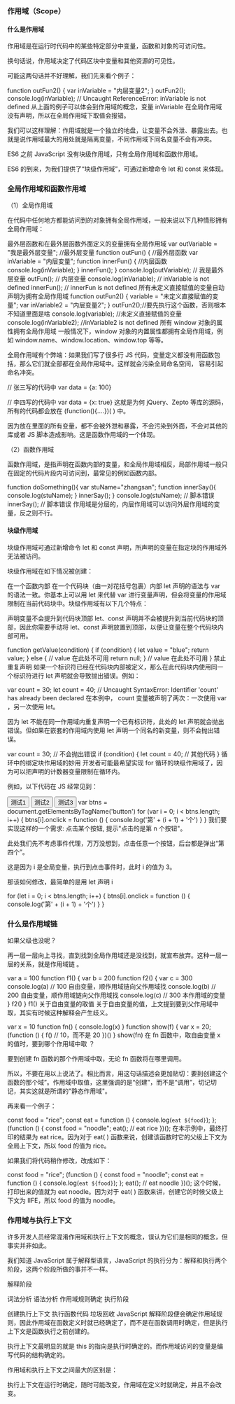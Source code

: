 ### 作用域（Scope）
#### 什么是作用域
作用域是在运行时代码中的某些特定部分中变量，函数和对象的可访问性。

换句话说，作用域决定了代码区块中变量和其他资源的可见性。

可能这两句话并不好理解，我们先来看个例子：

function outFun2() {
    var inVariable = "内层变量2";
}
outFun2();
console.log(inVariable); // Uncaught ReferenceError: inVariable is not defined
从上面的例子可以体会到作用域的概念，变量 inVariable 在全局作用域没有声明，所以在全局作用域下取值会报错。

我们可以这样理解：作用域就是一个独立的地盘，让变量不会外泄、暴露出去。也就是说作用域最大的用处就是隔离变量，不同作用域下同名变量不会有冲突。

ES6 之前 JavaScript 没有块级作用域，只有全局作用域和函数作用域。

ES6 的到来，为我们提供了“块级作用域”，可通过新增命令 let 和 const 来体现。

### 全局作用域和函数作用域
（1）全局作用域

在代码中任何地方都能访问到的对象拥有全局作用域，一般来说以下几种情形拥有全局作用域：

最外层函数和在最外层函数外面定义的变量拥有全局作用域
var outVariable = "我是最外层变量"; //最外层变量
function outFun() { //最外层函数
    var inVariable = "内层变量";
    function innerFun() { //内层函数
        console.log(inVariable);
    }
    innerFun();
}
console.log(outVariable); // 我是最外层变量
outFun(); // 内层变量
console.log(inVariable); // inVariable is not defined
innerFun(); // innerFun is not defined
所有未定义直接赋值的变量自动声明为拥有全局作用域
function outFun2() {
    variable = "未定义直接赋值的变量";
    var inVariable2 = "内层变量2";
}
outFun2();//要先执行这个函数，否则根本不知道里面是啥
console.log(variable); //未定义直接赋值的变量
console.log(inVariable2); //inVariable2 is not defined
所有 window 对象的属性拥有全局作用域
一般情况下，window 对象的内置属性都拥有全局作用域，例如 window.name、window.location、window.top 等等。

全局作用域有个弊端：如果我们写了很多行 JS 代码，变量定义都没有用函数包括，那么它们就全部都在全局作用域中。这样就会污染全局命名空间， 容易引起命名冲突。

// 张三写的代码中
var data = {a: 100}

// 李四写的代码中
var data = {x: true}
这就是为何 jQuery、Zepto 等库的源码，所有的代码都会放在 (function(){....})( ) 中。

因为放在里面的所有变量，都不会被外泄和暴露，不会污染到外面，不会对其他的库或者 JS 脚本造成影响。这是函数作用域的一个体现。

（2）函数作用域

函数作用域，是指声明在函数内部的变量，和全局作用域相反，局部作用域一般只在固定的代码片段内可访问到，最常见的例如函数内部。

function doSomething(){
    var stuName="zhangsan";
    function innerSay(){
        console.log(stuName);
    }
    innerSay();
}
console.log(stuName); // 脚本错误
innerSay(); // 脚本错误
作用域是分层的，内层作用域可以访问外层作用域的变量，反之则不行。

#### 块级作用域
块级作用域可通过新增命令 let 和 const 声明，所声明的变量在指定块的作用域外无法被访问。

块级作用域在如下情况被创建：

在一个函数内部
在一个代码块（由一对花括号包裹）内部
let 声明的语法与 var 的语法一致。你基本上可以用 let 来代替 var 进行变量声明，但会将变量的作用域限制在当前代码块中。块级作用域有以下几个特点：

声明变量不会提升到代码块顶部
let、const 声明并不会被提升到当前代码块的顶部，因此你需要手动将 let、const 声明放置到顶部，以便让变量在整个代码块内部可用。

function getValue(condition) {
    if (condition) {
        let value = "blue";
        return value;
    } else {
        // value 在此处不可用
        return null;
    }
    // value 在此处不可用
}
禁止重复声明
如果一个标识符已经在代码块内部被定义，那么在此代码块内使用同一个标识符进行 let 声明就会导致抛出错误。例如：

var count = 30;
let count = 40; // Uncaught SyntaxError: Identifier 'count' has already been declared
在本例中， count 变量被声明了两次：一次使用 var ，另一次使用 let。

因为 let 不能在同一作用域内重复声明一个已有标识符，此处的 let 声明就会抛出错误。但如果在嵌套的作用域内使用 let 声明一个同名的新变量，则不会抛出错误。

var count = 30;
// 不会抛出错误
if (condition) {
    let count = 40;
    // 其他代码
}
循环中的绑定块作用域的妙用
开发者可能最希望实现 for 循环的块级作用域了，因为可以把声明的计数器变量限制在循环内。

例如，以下代码在 JS 经常见到：

<button>测试1</button>
<button>测试2</button>
<button>测试3</button>
var btns = document.getElementsByTagName('button')
for (var i = 0; i < btns.length; i++) {
  btns[i].onclick = function () {
    console.log('第' + (i + 1) + '个')
  }
}
我们要实现这样的一个需求: 点击某个按钮, 提示"点击的是第 n 个按钮"。

此处我们先不考虑事件代理，万万没想到，点击任意一个按钮，后台都是弹出“第四个”。

这是因为 i 是全局变量，执行到点击事件时，此时 i 的值为 3。

那该如何修改，最简单的是用 let 声明 i

for (let i = 0; i < btns.length; i++) {
  btns[i].onclick = function () {
    console.log('第' + (i + 1) + '个')
  }
}


### 什么是作用域链
如果父级也没呢？

再一层一层向上寻找，直到找到全局作用域还是没找到，就宣布放弃。这种一层一层的关系，就是作用域链 。

var a = 100
function f1() {
    var b = 200
    function f2() {
        var c = 300
        console.log(a) // 100 自由变量，顺作用域链向父作用域找
        console.log(b) // 200 自由变量，顺作用域链向父作用域找
        console.log(c) // 300 本作用域的变量
    }
    f2()
}
f1()
关于自由变量的取值
关于自由变量的值，上文提到要到父作用域中取，其实有时候这种解释会产生歧义。

var x = 10
function fn() {
    console.log(x)
}
function show(f) {
    var x = 20;
    (function () {
        f() // 10，而不是 20
    })()
}
show(fn)
在 fn 函数中，取自由变量 x 的值时，要到哪个作用域中取 ？

要到创建 fn 函数的那个作用域中取，无论 fn 函数将在哪里调用。

所以，不要在用以上说法了。相比而言，用这句话描述会更加贴切：要到创建这个函数的那个域”。作用域中取值，这里强调的是“创建”，而不是“调用”，切记切记，其实这就是所谓的"静态作用域"。

再来看一个例子：

const food = "rice";
const eat = function () {
    console.log(`eat ${food}`);
};
(function () {
    const food = "noodle";
    eat(); // eat rice
})();
在本示例中，最终打印的结果为 eat rice。因为对于 eat( ) 函数来说，创建该函数时它的父级上下文为全局上下文，所以 food 的值为 rice。

如果我们将代码稍作修改，改成如下：

const food = "rice";
(function () {
    const food = "noodle";
    const eat = function () {
        console.log(`eat ${food}`);
    };
    eat(); // eat noodle
})();
这个时候，打印出来的值就为 eat noodle。因为对于 eat( ) 函数来讲，创建它的时候父级上下文为 IIFE，所以 food 的值为 noodle。

### 作用域与执行上下文
许多开发人员经常混淆作用域和执行上下文的概念，误认为它们是相同的概念，但事实并非如此。

我们知道 JavaScript 属于解释型语言，JavaScript 的执行分为：解释和执行两个阶段，这两个阶段所做的事并不一样。

解释阶段

词法分析
语法分析
作用域规则确定
执行阶段

创建执行上下文
执行函数代码
垃圾回收
JavaScript 解释阶段便会确定作用域规则，因此作用域在函数定义时就已经确定了，而不是在函数调用时确定，但是执行上下文是函数执行之前创建的。

执行上下文最明显的就是 this 的指向是执行时确定的。而作用域访问的变量是编写代码的结构确定的。

作用域和执行上下文之间最大的区别是：

执行上下文在运行时确定，随时可能改变，作用域在定义时就确定，并且不会改变。


